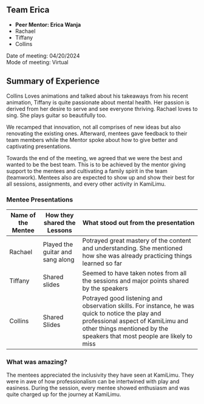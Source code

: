 ## Team Erica

- **Peer Mentor: Erica Wanja**  
- Rachael  
- Tiffany  
- Collins  

Date of meeting: 04/20/2024  
Mode of meeting: Virtual  

## Summary of Experience

Collins Loves animations and talked about his takeaways from his recent animation, 
Tiffany is quite passionate about mental health. Her passion is derived from her desire to serve and see everyone thriving. Rachael loves to sing. She plays guitar so beautifully too.

We recamped that innovation, not all comprises of new ideas but also renovating the existing ones. Afterward, mentees gave feedback to their team members while the Mentor spoke about how to give better and captivating presentations.

 Towards the end of the meeting, we agreed that we were the best and wanted to be the best team. This is to be achieved by the mentor giving support to the mentees and cultivating a family spirit in the team (teamwork). Mentees also are expected to show up and show their best for all sessions, assignments, and every other activity in KamiLimu.

### Mentee Presentations

| Name of the Mentee| How they shared the Lessons|What stood out from the presentation| 
| ----------- | ----------- |------|
| Rachael|Played the guitar and sang along | Potrayed great mastery of the content and understanding. She mentioned how she was already practicing things learned so far | 
| Tiffany   | Shared slides     |  Seemed to have taken notes from all the sessions and major points shared by the speakers    | 
|Collins|Shared Slides|Potrayed good listening and observation skills. For instance, he was quick to notice the play and professional aspect of KamiLimu and other things mentioned by the speakers that most people are likely to miss|

### What was amazing?
The mentees appreciated the inclusivity they have seen at KamiLimu. They were in awe of how professionalism can be intertwined with play and easiness. During the session, every mentee showed enthusiasm and was quite charged up for the journey at KamiLimu.